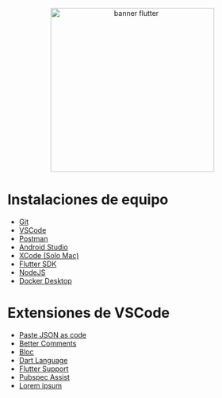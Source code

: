 <p align= "center">
    <img src= "https://th.bing.com/th/id/OIP.bPGYvL2Bg7fSqc3kFScQBAHaDg?rs=1&pid=ImgDetMain" alt ="banner flutter"
    width="330"/>
</p> 


# Instalaciones de equipo
- [Git](https://git-scm.com/)
- [VSCode](https://code.visualstudio.com/)
- [Postman](https://www.postman.com/)
- [Android Studio](https://developer.android.com/studio?gad_source=1&gclid=Cj0KCQjwxeyxBhC7ARIsAC7dS39w6583xKJdUVCeTFA7PEfE1bcJs6lJd58z7p4GnPIjWOh7J7lw7Q8aAt1cEALw_wcB&gclsrc=aw.ds&hl=es-419)
- [XCode (Solo Mac)](https://apps.apple.com/es/app/xcode/id497799835?mt=12)
- [Flutter SDK](https://docs.flutter.dev/get-started/install)
- [NodeJS](https://nodejs.org/en)
- [Docker Desktop](https://www.docker.com/products/docker-desktop/)


# Extensiones de VSCode
- [Paste JSON as code](https://marketplace.visualstudio.com/items?itemName=typeguard.quicktype-vs)
- [Better Comments](https://marketplace.visualstudio.com/items?itemName=aaron-bond.better-comments)
- [Bloc](https://marketplace.visualstudio.com/items?itemName=FelixAngelov.bloc)
- [Dart Language](https://marketplace.visualstudio.com/items?itemName=Dart-Code.dart-code)
- [Flutter Support](https://marketplace.visualstudio.com/items?itemName=Dart-Code.flutter)
- [Pubspec Assist](https://marketplace.visualstudio.com/items?itemName=jeroen-meijer.pubspec-assist)
- [Lorem ipsum](https://marketplace.visualstudio.com/items?itemName=Tyriar.lorem-ipsum)